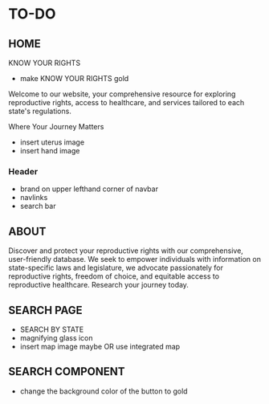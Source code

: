 # TO-DO

## HOME

KNOW YOUR RIGHTS

- make KNOW YOUR RIGHTS gold

Welcome to our website, your comprehensive resource for exploring reproductive rights, access to healthcare, and services tailored to each state's regulations.

Where Your Journey Matters

- insert uterus image
- insert hand image

### Header

- brand on upper lefthand corner of navbar
- navlinks
- search bar

## ABOUT

Discover and protect your reproductive rights with our comprehensive, user-friendly database. We seek to empower individuals with information on state-specific laws and legislature, we advocate passionately for reproductive rights, freedom of choice, and equitable access to reproductive healthcare. Research your journey today.

## SEARCH PAGE

- SEARCH BY STATE
- magnifying glass icon
- insert map image maybe OR use integrated map

## SEARCH COMPONENT

- change the background color of the button to gold

